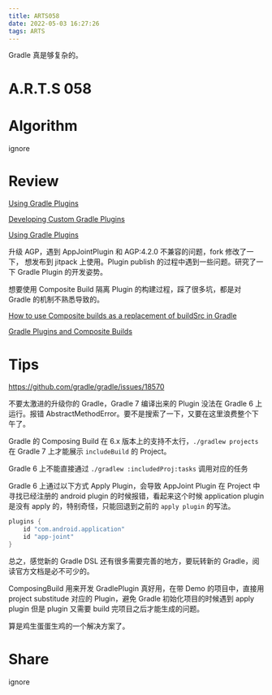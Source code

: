 ```yaml
---
title: ARTS058
date: 2022-05-03 16:27:26
tags: ARTS
---
```


Gradle 真是够复杂的。

<!--more-->

# A.R.T.S 058

# Algorithm

ignore

# Review

[Using Gradle Plugins](https://docs.gradle.org/current/userguide/plugins.html#sec:plugin_markers)

[Developing Custom Gradle Plugins](https://docs.gradle.org/current/userguide/custom_plugins.html#note_for_plugins_published_without_java_gradle_plugin)

[Using Gradle Plugins](https://docs.gradle.org/current/userguide/plugins.html#sec:custom_plugin_repositories)

升级 AGP，遇到 AppJointPlugin 和 AGP:4.2.0 不兼容的问题，fork 修改了一下， 想发布到 jitpack 上使用。Plugin publish 的过程中遇到一些问题。研究了一下 Gradle Plugin 的开发姿势。

想要使用 Composite Build 隔离 Plugin 的构建过程，踩了很多坑，都是对 Gradle 的机制不熟悉导致的。

[How to use Composite builds as a replacement of buildSrc in Gradle](https://medium.com/bumble-tech/how-to-use-composite-builds-as-a-replacement-of-buildsrc-in-gradle-64ff99344b58)

[Gradle Plugins and Composite Builds](https://ncorti.com/blog/gradle-plugins-and-composite-builds)

# Tips

https://github.com/gradle/gradle/issues/18570

不要太激进的升级你的 Gradle，Gradle 7 编译出来的 Plugin 没法在 Gradle 6 上运行。报错 AbstractMethodError。要不是搜索了一下，又要在这里浪费整个下午了。

Gradle 的 Composing Build 在 6.x 版本上的支持不太行，`./gradlew projects` 在 Gradle 7 上才能展示 `includeBuild` 的 Project。

Gradle 6 上不能直接通过 `./gradlew :includedProj:tasks` 调用对应的任务

Gradle 6 上通过以下方式 Apply Plugin，会导致 AppJoint Plugin 在 Project 中寻找已经注册的 android plugin 的时候报错，看起来这个时候 application plugin 是没有 apply 的，特别奇怪，只能回退到之前的 `apply plugin` 的写法。

```groovy
plugins {
    id "com.android.application"
    id "app-joint"
}
```

总之，感觉新的 Gradle DSL 还有很多需要完善的地方，要玩转新的 Gradle，阅读官方文档是必不可少的。

ComposingBuild 用来开发 GradlePlugin 真好用，在带 Demo 的项目中，直接用 project substitude 对应的 Plugin，避免 Gradle 初始化项目的时候遇到 apply plugin 但是 plugin 又需要 build 完项目之后才能生成的问题。

算是鸡生蛋蛋生鸡的一个解决方案了。

# Share

ignore
